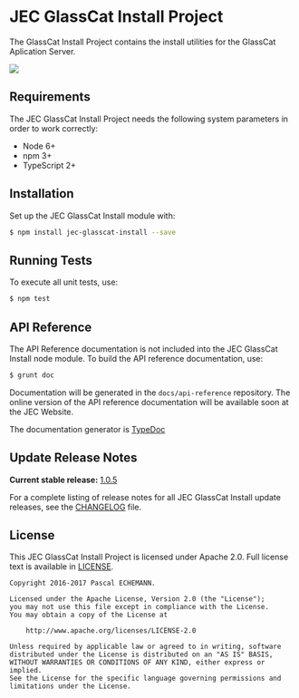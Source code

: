 # JEC GlassCat Install Project

The GlassCat Install Project contains the install utilities for the GlassCat Aplication Server.

[![][jec-logo]][jec-url]

## Requirements

The JEC GlassCat Install Project needs the following system parameters in order to work correctly:

- Node 6+
- npm 3+
- TypeScript 2+

## Installation

Set up the JEC GlassCat Install module with:

```bash
$ npm install jec-glasscat-install --save
```

## Running Tests

To execute all unit tests, use:

```bash
$ npm test
```

## API Reference

The API Reference documentation is not included into the JEC GlassCat Install node module. To build the API reference documentation, use:

```bash
$ grunt doc
```

Documentation will be generated in the `docs/api-reference` repository.
The online version of the  API reference documentation will be available soon at the JEC Website.

The documentation generator is [TypeDoc](http://typedoc.org/)

## Update Release Notes

**Current stable release:** [1.0.5](CHANGELOG.md#jec-glasscat-install-1.0.5)
 
For a complete listing of release notes for all JEC GlassCat Install update releases, see the [CHANGELOG](CHANGELOG.md) file. 

## License
This JEC GlassCat Install Project is licensed under Apache 2.0. Full license text is available in [LICENSE](LICENSE).

```
Copyright 2016-2017 Pascal ECHEMANN.

Licensed under the Apache License, Version 2.0 (the "License");
you may not use this file except in compliance with the License.
You may obtain a copy of the License at

    http://www.apache.org/licenses/LICENSE-2.0

Unless required by applicable law or agreed to in writing, software
distributed under the License is distributed on an "AS IS" BASIS,
WITHOUT WARRANTIES OR CONDITIONS OF ANY KIND, either express or implied.
See the License for the specific language governing permissions and
limitations under the License.
```

[jec-url]: https://github.com/pechemann/JEC
[jec-logo]: https://raw.githubusercontent.com/pechemann/JEC/master/assets/jec-logos/jec-logo.png
